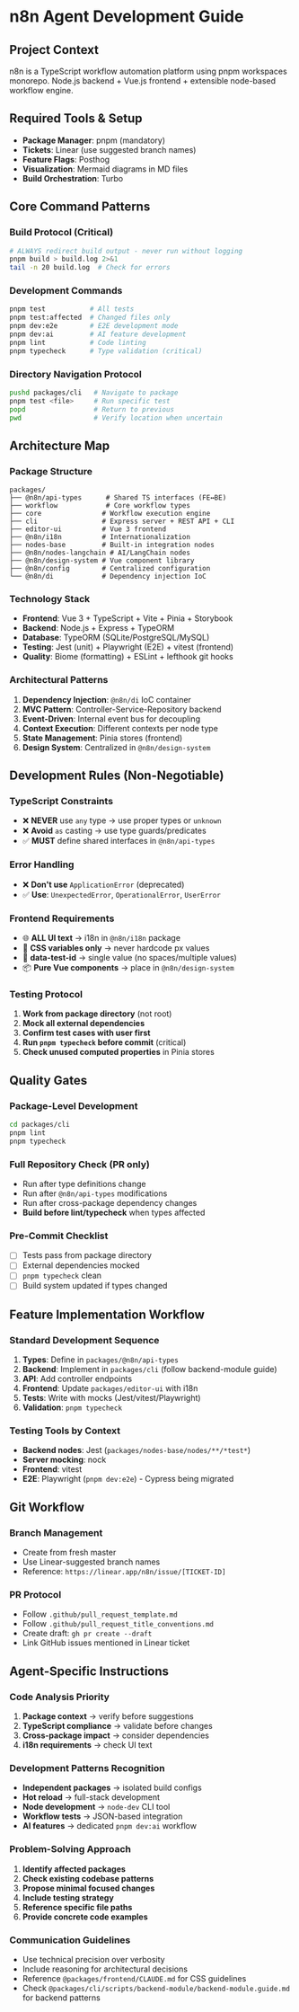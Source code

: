 # n8n Agent Development Guide

## Project Context
n8n is a TypeScript workflow automation platform using pnpm workspaces monorepo. Node.js backend + Vue.js frontend + extensible node-based workflow engine.

## Required Tools & Setup
- **Package Manager**: pnpm (mandatory)
- **Tickets**: Linear (use suggested branch names)
- **Feature Flags**: Posthog
- **Visualization**: Mermaid diagrams in MD files
- **Build Orchestration**: Turbo

## Core Command Patterns

### Build Protocol (Critical)
```bash
# ALWAYS redirect build output - never run without logging
pnpm build > build.log 2>&1
tail -n 20 build.log  # Check for errors
```

### Development Commands
```bash
pnpm test           # All tests
pnpm test:affected  # Changed files only
pnpm dev:e2e        # E2E development mode
pnpm dev:ai         # AI feature development
pnpm lint           # Code linting
pnpm typecheck      # Type validation (critical)
```

### Directory Navigation Protocol
```bash
pushd packages/cli   # Navigate to package
pnpm test <file>     # Run specific test
popd                 # Return to previous
pwd                  # Verify location when uncertain
```

## Architecture Map

### Package Structure
```
packages/
├── @n8n/api-types      # Shared TS interfaces (FE↔BE)
├── workflow            # Core workflow types
├── core               # Workflow execution engine
├── cli                # Express server + REST API + CLI
├── editor-ui          # Vue 3 frontend
├── @n8n/i18n          # Internationalization
├── nodes-base         # Built-in integration nodes
├── @n8n/nodes-langchain # AI/LangChain nodes
├── @n8n/design-system # Vue component library
├── @n8n/config        # Centralized configuration
└── @n8n/di            # Dependency injection IoC
```

### Technology Stack
- **Frontend**: Vue 3 + TypeScript + Vite + Pinia + Storybook
- **Backend**: Node.js + Express + TypeORM
- **Database**: TypeORM (SQLite/PostgreSQL/MySQL)
- **Testing**: Jest (unit) + Playwright (E2E) + vitest (frontend)
- **Quality**: Biome (formatting) + ESLint + lefthook git hooks

### Architectural Patterns
1. **Dependency Injection**: `@n8n/di` IoC container
2. **MVC Pattern**: Controller-Service-Repository backend
3. **Event-Driven**: Internal event bus for decoupling
4. **Context Execution**: Different contexts per node type
5. **State Management**: Pinia stores (frontend)
6. **Design System**: Centralized in `@n8n/design-system`

## Development Rules (Non-Negotiable)

### TypeScript Constraints
- ❌ **NEVER** use `any` type → use proper types or `unknown`
- ❌ **Avoid** `as` casting → use type guards/predicates
- ✅ **MUST** define shared interfaces in `@n8n/api-types`

### Error Handling
- ❌ **Don't use** `ApplicationError` (deprecated)
- ✅ **Use**: `UnexpectedError`, `OperationalError`, `UserError`

### Frontend Requirements
- 🌐 **ALL UI text** → i18n in `@n8n/i18n` package
- 🎨 **CSS variables only** → never hardcode px values
- 🧪 **data-test-id** → single value (no spaces/multiple values)
- 📦 **Pure Vue components** → place in `@n8n/design-system`

### Testing Protocol
1. **Work from package directory** (not root)
2. **Mock all external dependencies**
3. **Confirm test cases with user first**
4. **Run `pnpm typecheck` before commit** (critical)
5. **Check unused computed properties** in Pinia stores

## Quality Gates

### Package-Level Development
```bash
cd packages/cli
pnpm lint
pnpm typecheck
```

### Full Repository Check (PR only)
- Run after type definitions change
- Run after `@n8n/api-types` modifications
- Run after cross-package dependency changes
- **Build before lint/typecheck** when types affected

### Pre-Commit Checklist
- [ ] Tests pass from package directory
- [ ] External dependencies mocked
- [ ] `pnpm typecheck` clean
- [ ] Build system updated if types changed

## Feature Implementation Workflow

### Standard Development Sequence
1. **Types**: Define in `packages/@n8n/api-types`
2. **Backend**: Implement in `packages/cli` (follow backend-module guide)
3. **API**: Add controller endpoints
4. **Frontend**: Update `packages/editor-ui` with i18n
5. **Tests**: Write with mocks (Jest/vitest/Playwright)
6. **Validation**: `pnpm typecheck`

### Testing Tools by Context
- **Backend nodes**: Jest (`packages/nodes-base/nodes/**/*test*`)
- **Server mocking**: nock
- **Frontend**: vitest
- **E2E**: Playwright (`pnpm dev:e2e`) - Cypress being migrated

## Git Workflow

### Branch Management
- Create from fresh master
- Use Linear-suggested branch names
- Reference: `https://linear.app/n8n/issue/[TICKET-ID]`

### PR Protocol
- Follow `.github/pull_request_template.md`
- Follow `.github/pull_request_title_conventions.md`
- Create draft: `gh pr create --draft`
- Link GitHub issues mentioned in Linear ticket

## Agent-Specific Instructions

### Code Analysis Priority
1. **Package context** → verify before suggestions
2. **TypeScript compliance** → validate before changes
3. **Cross-package impact** → consider dependencies
4. **i18n requirements** → check UI text

### Development Patterns Recognition
- **Independent packages** → isolated build configs
- **Hot reload** → full-stack development
- **Node development** → `node-dev` CLI tool
- **Workflow tests** → JSON-based integration
- **AI features** → dedicated `pnpm dev:ai` workflow

### Problem-Solving Approach
1. **Identify affected packages**
2. **Check existing codebase patterns**
3. **Propose minimal focused changes**
4. **Include testing strategy**
5. **Reference specific file paths**
6. **Provide concrete code examples**

### Communication Guidelines
- Use technical precision over verbosity
- Include reasoning for architectural decisions
- Reference `@packages/frontend/CLAUDE.md` for CSS guidelines
- Check `@packages/cli/scripts/backend-module/backend-module.guide.md` for backend patterns

